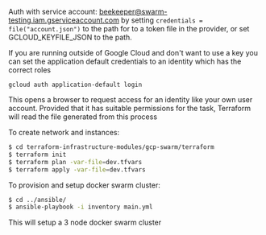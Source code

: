 Auth with service account:  beekeeper@swarm-testing.iam.gserviceaccount.com by setting `credentials = file("account.json")`
to the path for to a token file in the provider, or set GCLOUD_KEYFILE_JSON to the path.

If you are running outside of Google Cloud and don't want to use a key you can set the application
default credentials to an identity which has the correct roles
```
gcloud auth application-default login
```
This opens a browser to request access for an identity like your own user account. Provided that it
has suitable permissions for the task, Terraform will read the file generated from this process

To create network and instances:
```bash
$ cd terraform-infrastructure-modules/gcp-swarm/terraform
$ terraform init
$ terraform plan -var-file=dev.tfvars
$ terraform apply -var-file=dev.tfvars
```

To provision and setup docker swarm cluster:
```bash
$ cd ../ansible/
$ ansible-playbook -i inventory main.yml
```

This will setup a 3 node docker swarm cluster